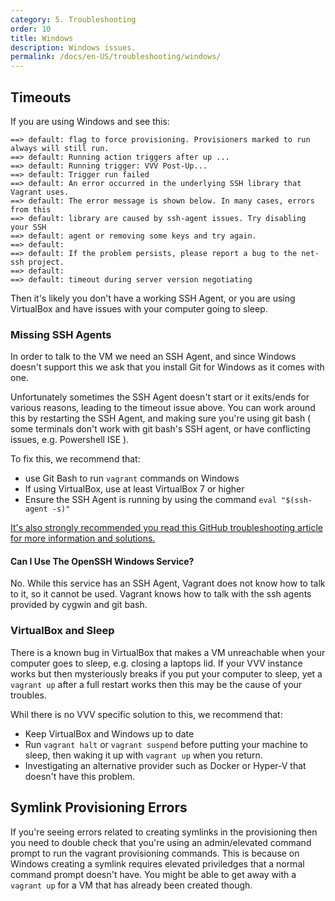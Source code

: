 ```yaml
---
category: 5. Troubleshooting
order: 10
title: Windows
description: Windows issues.
permalink: /docs/en-US/troubleshooting/windows/
---
```


## Timeouts

If you are using Windows and see this:

```
==> default: flag to force provisioning. Provisioners marked to run always will still run.
==> default: Running action triggers after up ...
==> default: Running trigger: VVV Post-Up...
==> default: Trigger run failed
==> default: An error occurred in the underlying SSH library that Vagrant uses.
==> default: The error message is shown below. In many cases, errors from this
==> default: library are caused by ssh-agent issues. Try disabling your SSH
==> default: agent or removing some keys and try again.
==> default:
==> default: If the problem persists, please report a bug to the net-ssh project.
==> default:
==> default: timeout during server version negotiating
```

Then it's likely you don't have a working SSH Agent, or you are using VirtualBox and have issues with your computer going to sleep.

### Missing SSH Agents

In order to talk to the VM we need an SSH Agent, and since Windows doesn't support this we ask that you install Git for Windows as it comes with one.

Unfortunately sometimes the SSH Agent doesn't start or it exits/ends for various reasons, leading to the timeout issue above. You can work around this by restarting the SSH Agent, and making sure you're using git bash ( some terminals don't work with git bash's SSH agent, or have conflicting issues, e.g. Powershell ISE ).

To fix this, we recommend that:

 - use Git Bash to run `vagrant` commands on Windows
 - If using VirtualBox, use at least VirtualBox 7 or higher
 - Ensure the SSH Agent is running by using the command `eval "$(ssh-agent -s)"`

[It's also strongly recommended you read this GitHub troubleshooting article for more information and solutions.](https://docs.github.com/en/authentication/connecting-to-github-with-ssh/working-with-ssh-key-passphrases)

#### Can I Use The OpenSSH Windows Service?

No. While this service has an SSH Agent, Vagrant does not know how to talk to it, so it cannot be used. Vagrant knows how to talk with the ssh agents provided by cygwin and git bash.

### VirtualBox and Sleep

There is a known bug in VirtualBox that makes a VM unreachable when your computer goes to sleep, e.g. closing a laptops lid. If your VVV instance works but then mysteriously breaks if you put your computer to sleep, yet a `vagrant up` after a full restart works then this may be the cause of your troubles.

Whil there is no VVV specific solution to this, we recommend that:

 - Keep VirtualBox and Windows up to date
 - Run `vagrant halt` or `vagrant suspend` before putting your machine to sleep, then waking it up with `vagrant up` when you return.
 - Investigating an alternative provider such as Docker or Hyper-V that doesn't have this problem.

## Symlink Provisioning Errors

If you're seeing errors related to creating symlinks in the provisioning then you need to double check that you're using an admin/elevated command prompt to run the vagrant provisioning commands. This is because on Windows creating a symlink requires elevated priviledges that a normal command prompt doesn't have. You might be able to get away with a `vagrant up` for a VM that has already been created though.
